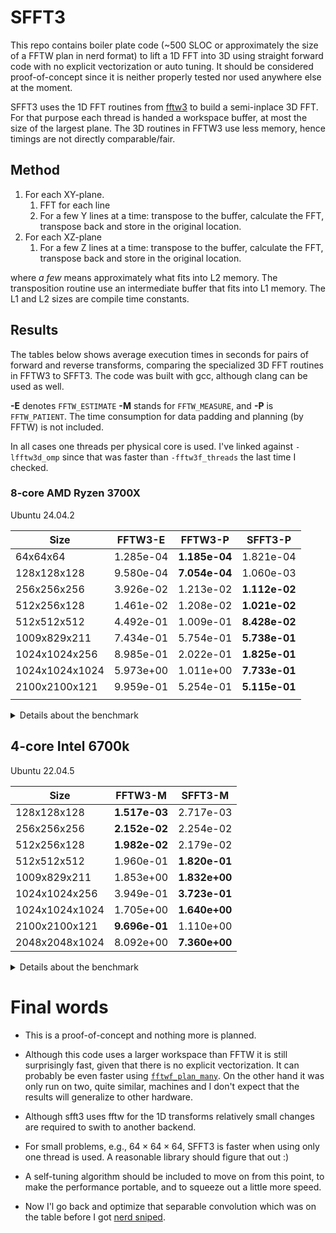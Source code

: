 # SFFT3

This repo contains boiler plate code (~500 SLOC or approximately the size of
a FFTW plan in nerd format) to lift a 1D FFT into 3D using straight
forward code with no explicit vectorization or auto tuning. It should
be considered proof-of-concept since it is neither properly tested nor
used anywhere else at the moment.

SFFT3 uses the 1D FFT routines from [fftw3](https://www.fftw.org/) to
build a semi-inplace 3D FFT. For that purpose each thread is handed a
workspace buffer, at most the size of the largest plane. The 3D
routines in FFTW3 use less memory, hence timings are not directly
comparable/fair.

## Method

1. For each XY-plane.
   1. FFT for each line
   2. For a few Y lines at a time: transpose to the buffer, calculate
      the FFT, transpose back and store in the original location.
2. For each XZ-plane
   1. For a few Z lines at a time: transpose to the buffer, calculate
      the FFT, transpose back and store in the original location.

where _a few_ means approximately what fits into L2 memory. The
transposition routine use an intermediate buffer that fits into L1
memory. The L1 and L2 sizes are compile time constants.

## Results

The tables below shows average execution times in seconds for pairs
of forward and reverse transforms, comparing the specialized 3D FFT
routines in FFTW3 to SFFT3. The code was built with gcc, although
clang can be used as well.

**-E** denotes `FFTW_ESTIMATE` **-M** stands for `FFTW_MEASURE`, and
**-P** is `FFTW_PATIENT`. The time consumption for data padding and
planning (by FFTW) is not included.

In all cases one threads per physical core is used. I've linked
against `-lfftw3d_omp` since that was faster than `-fftw3f_threads`
the last time I checked.

### 8-core AMD Ryzen 3700X

Ubuntu 24.04.2

| Size           | FFTW3-E   | FFTW3-P       | SFFT3-P       |
|----------------|-----------|---------------|---------------|
| 64x64x64       | 1.285e-04 | **1.185e-04** | 1.821e-04     |
| 128x128x128    | 9.580e-04 | **7.054e-04** | 1.060e-03     |
| 256x256x256    | 3.926e-02 | 1.213e-02     | **1.112e-02** |
| 512x256x128    | 1.461e-02 | 1.208e-02     | **1.021e-02** |
| 512x512x512    | 4.492e-01 | 1.009e-01     | **8.428e-02** |
| 1009x829x211   | 7.434e-01 | 5.754e-01     | **5.738e-01** |
| 1024x1024x256  | 8.985e-01 | 2.022e-01     | **1.825e-01** |
| 1024x1024x1024 | 5.973e+00 | 1.011e+00     | **7.733e-01** |
| 2100x2100x121  | 9.959e-01 | 5.254e-01     | **5.115e-01** |
|                |           |               |               |

<details><summary>Details about the benchmark</summary>

``` shell
make
args="--warmup 60 --benchmark 240  --verbose 2 --patient"
th=8
OMP_NUM_THREADS=${th} ./test_sfft3 --m 64 --n 64 --p 64 ${args}
OMP_NUM_THREADS=${th} ./test_sfft3 --m 128 --n 128 --p 128 ${args}
OMP_NUM_THREADS=${th} ./test_sfft3 --m 256 --n 256 --p 256 ${args}
OMP_NUM_THREADS=${th} ./test_sfft3 --m 512 --n 256 --p 128 ${args}
OMP_NUM_THREADS=${th} ./test_sfft3 --m 512 --n 512 --p 512 ${args}
OMP_NUM_THREADS=${th} ./test_sfft3 --m 1009 --n 829 --p 211 ${args}
OMP_NUM_THREADS=${th} ./test_sfft3 --m 1024 --n 1024 --p 256 ${args}
OMP_NUM_THREADS=${th} ./test_sfft3 --m 1024 --n 1024 --p 1024 ${args}
OMP_NUM_THREADS=${th} ./test_sfft3 --m 2100 --n 2100 --p 121 ${args}
```
</details>


## 4-core Intel 6700k

Ubuntu 22.04.5

| Size           | FFTW3-M       | SFFT3-M       |
|----------------|---------------|---------------|
| 128x128x128    | **1.517e-03** | 2.717e-03     |
| 256x256x256    | **2.152e-02** | 2.254e-02     |
| 512x256x128    | **1.982e-02** | 2.179e-02     |
| 512x512x512    | 1.960e-01     | **1.820e-01** |
| 1009x829x211   | 1.853e+00     | **1.832e+00** |
| 1024x1024x256  | 3.949e-01     | **3.723e-01** |
| 1024x1024x1024 | 1.705e+00     | **1.640e+00** |
| 2100x2100x121  | **9.696e-01** | 1.110e+00     |
| 2048x2048x1024 | 8.092e+00     | **7.360e+00** |


<details><summary>Details about the benchmark</summary>

``` shell
CFLAGS="-DSFFT3_L2=256000" make -B
args="--warmup 10 --benchmark 240"
th=4
OMP_NUM_THREADS=${th} ./test_sfft3 --m 128 --n 128 --p 128 ${args}
OMP_NUM_THREADS=${th} ./test_sfft3 --m 256 --n 256 --p 256 ${args}
OMP_NUM_THREADS=${th} ./test_sfft3 --m 512 --n 256 --p 128 ${args}
OMP_NUM_THREADS=${th} ./test_sfft3 --m 512 --n 512 --p 512 ${args}
OMP_NUM_THREADS=${th} ./test_sfft3 --m 1009 --n 829 --p 211 ${args}
OMP_NUM_THREADS=${th} ./test_sfft3 --m 1024 --n 1024 --p 256 ${args}
OMP_NUM_THREADS=${th} ./test_sfft3 --m 1024 --n 1024 --p 1024 ${args}
OMP_NUM_THREADS=${th} ./test_sfft3 --m 2100 --n 2100 --p 121 ${args}
# Large sizes can be split up save memory
OMP_NUM_THREADS=${th} ./test_sfft3 --nofftw  --m 2048 --n 2048 --p 1024
OMP_NUM_THREADS=${th} ./test_sfft3 --nosfft  --m 2048 --n 2048 --p 1024
```

</details>

# Final words

- This is a proof-of-concept and nothing more is planned.

- Although this code uses a larger workspace than FFTW it is still
  surprisingly fast, given that there is no explicit vectorization. It
  can probably be even faster using
  [`fftwf_plan_many`](https://www.fftw.org/doc/Advanced-Complex-DFTs.html). On
  the other hand it was only run on two, quite similar, machines and I
  don't expect that the results will generalize to other hardware.

- Although sfft3 uses fftw for the 1D transforms relatively small
  changes are required to swith to another backend.

- For small problems, e.g., $`64\times64\times64`$, SFFT3 is faster
  when using only one thread is used. A reasonable library should
  figure that out :)

- A self-tuning algorithm should be included to move on from this
  point, to make the performance portable, and to squeeze out a little
  more speed.

- Now I'l go back and optimize that separable convolution which was
  on the table before I got [nerd sniped](https://xkcd.com/356/).

